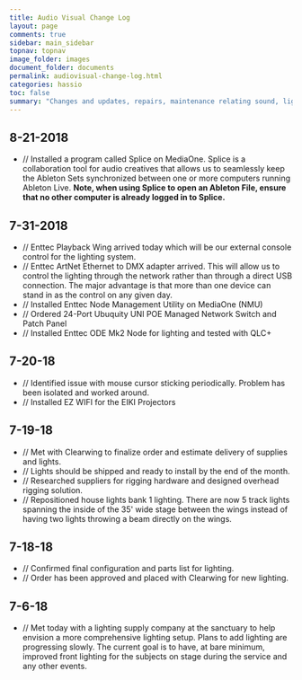 ```yaml
---
title: Audio Visual Change Log
layout: page
comments: true
sidebar: main_sidebar
topnav: topnav
image_folder: images
document_folder: documents
permalink: audiovisual-change-log.html
categories: hassio
toc: false
summary: "Changes and updates, repairs, maintenance relating sound, lights, media, and stage."
---
```


## 8-21-2018

-	// Installed a program called Splice on MediaOne.  Splice is a collaboration tool for audio creatives that allows us to seamlessly keep the Ableton Sets synchronized between one or more computers running Ableton Live.  **Note, when using Splice to open an Ableton File, ensure that no other computer is already logged in to Splice.**

## 7-31-2018

-	// Enttec Playback Wing arrived today which will be our external console control for the lighting system.
-	// Enttec ArtNet Ethernet to DMX adapter arrived.  This will allow us to control the lighting through the network rather than through a direct USB connection.  The major advantage is that more than one device can stand in as the control on any given day.
-	// Installed Enttec Node Management Utility on MediaOne (NMU)
-	// Ordered 24-Port Ubuquity UNI POE Managed Network Switch and Patch Panel
-	// Installed Enttec ODE Mk2 Node for lighting and tested with QLC+

## 7-20-18

-	//  Identified issue with mouse cursor sticking periodically.  Problem has been isolated and worked around.
-	//	Installed EZ WIFI for the EIKI Projectors

## 7-19-18

-	//  Met with Clearwing to finalize order and estimate delivery of supplies and lights.
-	//  Lights should be shipped and ready to install by the end of the month.
-	//  Researched suppliers for rigging hardware and designed overhead rigging solution.
-	//  Repositioned house lights bank 1 lighting.  There are now 5 track lights spanning the inside of the 35' wide stage between the wings instead of having two lights throwing a beam directly on the wings.

## 7-18-18

-	//  Confirmed final configuration and parts list for lighting.
-	//  Order has been approved and placed with Clearwing for new lighting.

## 7-6-18

-	//  Met today with a lighting supply company at the sanctuary to help envision a more comprehensive lighting setup.  Plans to add lighting are progressing slowly.  The current goal is to have, at bare minimum, improved front lighting for the subjects on stage during the service and any other events.